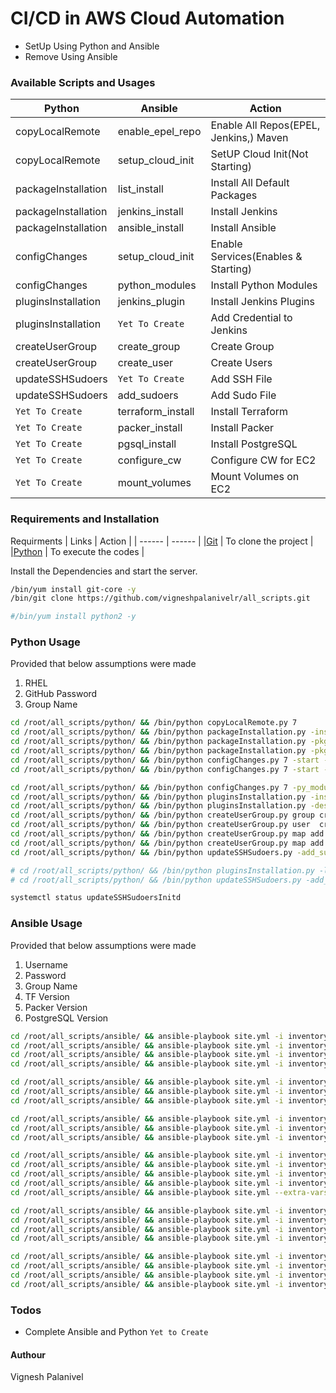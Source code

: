 # CI/CD in AWS Cloud Automation
- SetUp Using Python and Ansible
- Remove Using Ansible


###  Available Scripts and Usages
| Python | Ansible | Action |
| ------ | ------ | ------ |
| copyLocalRemote | enable_epel_repo | Enable All Repos(EPEL, Jenkins,) Maven |
| copyLocalRemote | setup_cloud_init | SetUP Cloud Init(Not Starting)|
| packageInstallation | list_install | Install All Default Packages | 
| packageInstallation | jenkins_install | Install Jenkins |
| packageInstallation | ansible_install | Install Ansible |
| configChanges | setup_cloud_init | Enable Services(Enables & Starting) |
| configChanges | python_modules | Install Python Modules |
| pluginsInstallation | jenkins_plugin | Install Jenkins Plugins |
| pluginsInstallation | `Yet To Create` | Add Credential to Jenkins |
| createUserGroup | create_group | Create Group |
| createUserGroup | create_user | Create Users |
| updateSSHSudoers | `Yet To Create` | Add SSH File |
| updateSSHSudoers | add_sudoers | Add Sudo File |
| `Yet To Create` | terraform_install | Install Terraform |
| `Yet To Create` | packer_install | Install Packer |
| `Yet To Create` | pgsql_install | Install PostgreSQL |
| `Yet To Create` | configure_cw | Configure CW for EC2 |
| `Yet To Create` | mount_volumes | Mount Volumes on EC2 |

###  Requirements and Installation
Requirments
| Links | Action |
| ------ | ------ |
|[Git](https://github.com/) | To clone the project |
|[Python](https://www.python.org/) | To execute the codes |

Install the Dependencies and start the server.

```sh
/bin/yum install git-core -y
/bin/git clone https://github.com/vigneshpalanivelr/all_scripts.git

#/bin/yum install python2 -y
```

### Python Usage
Provided that below assumptions were made
1) RHEL
2) GitHub Password
3) Group Name

```sh
cd /root/all_scripts/python/ && /bin/python copyLocalRemote.py 7
cd /root/all_scripts/python/ && /bin/python packageInstallation.py -install
cd /root/all_scripts/python/ && /bin/python packageInstallation.py -pkg ansible 
cd /root/all_scripts/python/ && /bin/python packageInstallation.py -pkg jenkins
cd /root/all_scripts/python/ && /bin/python configChanges.py 7 -start -service SSH 
cd /root/all_scripts/python/ && /bin/python configChanges.py 7 -start -service jenkins

cd /root/all_scripts/python/ && /bin/python configChanges.py 7 -py_module 
cd /root/all_scripts/python/ && /bin/python pluginsInstallation.py -install 
cd /root/all_scripts/python/ && /bin/python pluginsInstallation.py -descrptn gitCreds -username vigneshpalanivelr -password <password>
cd /root/all_scripts/python/ && /bin/python createUserGroup.py group create --group_name root_group
cd /root/all_scripts/python/ && /bin/python createUserGroup.py user  create --user_name  vignesh --user_pwd vignesh
cd /root/all_scripts/python/ && /bin/python createUserGroup.py map add --user_name jenkins --group_name root_group --add_to_grp
cd /root/all_scripts/python/ && /bin/python createUserGroup.py map add --user_name vignesh --group_name root_group --add_to_grp
cd /root/all_scripts/python/ && /bin/python updateSSHSudoers.py -add_sudo -sudo root_group

# cd /root/all_scripts/python/ && /bin/python pluginsInstallation.py -list
# cd /root/all_scripts/python/ && /bin/python updateSSHSudoers.py -add_ssh  -ssh root_group

systemctl status updateSSHSudoersInitd
```

### Ansible Usage
Provided that below assumptions were made
1) Username
2) Password
3) Group Name
4) TF Version
5) Packer Version
6) PostgreSQL Version

```sh
cd /root/all_scripts/ansible/ && ansible-playbook site.yml -i inventory --extra-vars "set_epel=set_epel_repo RHEL=7" --tags=enable_epel_repo
cd /root/all_scripts/ansible/ && ansible-playbook site.yml -i inventory --extra-vars "set_ci=setup_cloud_init RHEL=7" --tags=setup_cloud_init
cd /root/all_scripts/ansible/ && ansible-playbook site.yml -i inventory --extra-vars "ins_all=list_install" --tags=list_install
cd /root/all_scripts/ansible/ && ansible-playbook site.yml -i inventory --extra-vars "ins_jenkins=jenkins_install" --tags=jenkins_install

cd /root/all_scripts/ansible/ && ansible-playbook site.yml -i inventory --extra-vars "jenkins_plugin=jenkins_plugin" --tags=jenkins_plugin
cd /root/all_scripts/ansible/ && ansible-playbook site.yml -i inventory --extra-vars "python_modules=python_modules" --tags=python_modules
cd /root/all_scripts/ansible/ && ansible-playbook site.yml -i inventory --extra-vars "ins_ansible=ansible_install" --tags=ansible_install

cd /root/all_scripts/ansible/ && ansible-playbook site.yml -i inventory --extra-vars "group_name=root_group cre_grp=create_group" --tags=create_group
cd /root/all_scripts/ansible/ && ansible-playbook site.yml -i inventory --extra-vars "username=vignesh password=vignesh group_name=root_group tag_group=yes cre_usr=create_user userComment='Root User'" --tags=create_user
cd /root/all_scripts/ansible/ && ansible-playbook site.yml -i inventory --extra-vars "group_name=root_group add_sudo=add_sudoers" --tags=add_sudoers

cd /root/all_scripts/ansible/ && ansible-playbook site.yml -i inventory --extra-vars "ins_tf=terraform_install tfVersion=0.12.7" --tags=terraform_install
cd /root/all_scripts/ansible/ && ansible-playbook site.yml -i inventory --extra-vars "ins_packer=packer_install packerVersion=1.5.4" --tags=packer_install
cd /root/all_scripts/ansible/ && ansible-playbook site.yml -i inventory --extra-vars "ins_pgsql=pgsql_install PG_MAJOR=9.6 PG_MINOR=6" --tags=pgsql_install
cd /root/all_scripts/ansible/ && ansible-playbook site.yml -i inventory --extra-vars "cre_cw=configure_cw RHEL=8" --tags=configure_cw
cd /root/all_scripts/ansible/ && ansible-playbook site.yml --extra-vars "mount=mount_volumes" --tags=mount_volumes

cd /root/all_scripts/ansible/ && ansible-playbook site.yml -i inventory --extra-vars "uin_all=list_uninstall" --tags=list_uninstall
cd /root/all_scripts/ansible/ && ansible-playbook site.yml -i inventory --extra-vars "group_name=root_group del_sudo=remove_sudoers" --tags=remove_sudoers
cd /root/all_scripts/ansible/ && ansible-playbook site.yml -i inventory --extra-vars "username=vignesh del_usr=delete_user" --tags=delete_user
cd /root/all_scripts/ansible/ && ansible-playbook site.yml -i inventory --extra-vars "group_name=root_group del_grp=delete_group" --tags=delete_group

cd /root/all_scripts/ansible/ && ansible-playbook site.yml -i inventory --extra-vars "uin_tf=terraform_uninstall" --tags=terraform_uninstall
cd /root/all_scripts/ansible/ && ansible-playbook site.yml -i inventory --extra-vars "uin_packer=packer_uninstall" --tags=packer_uninstall
cd /root/all_scripts/ansible/ && ansible-playbook site.yml -i inventory --extra-vars "uin_pgsql=pgsql_uninstall PG_MAJOR=9.6 PG_MINOR=6" --tags=pgsql_uninstall
cd /root/all_scripts/ansible/ && ansible-playbook site.yml -i inventory --extra-vars "rem_cw=remove_cw" --tags=remove_cw
```

### Todos
 - Complete Ansible and Python `Yet to Create`


#### Authour
Vignesh Palanivel
